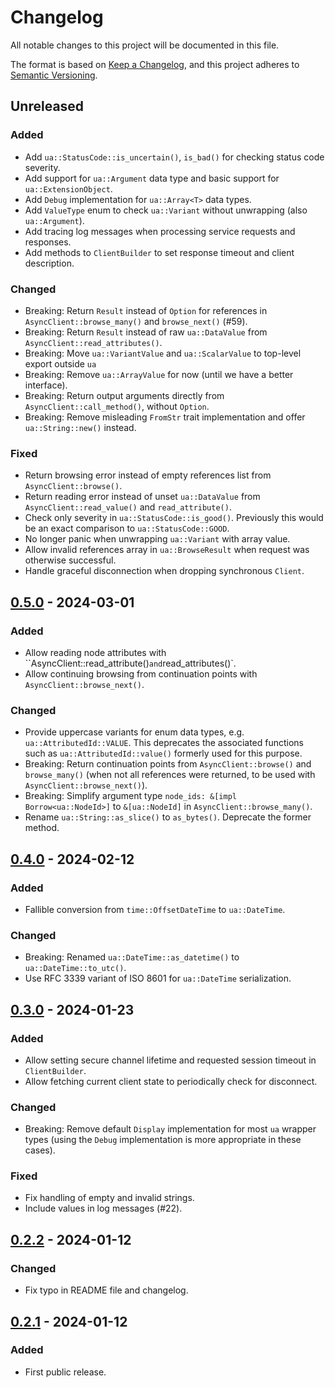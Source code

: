 # Changelog

All notable changes to this project will be documented in this file.

The format is based on [Keep a Changelog](https://keepachangelog.com/en/1.0.0/), and this project
adheres to [Semantic Versioning](https://semver.org/spec/v2.0.0.html).

## Unreleased

### Added

- Add `ua::StatusCode::is_uncertain()`, `is_bad()` for checking status code severity.
- Add support for `ua::Argument` data type and basic support for `ua::ExtensionObject`.
- Add `Debug` implementation for `ua::Array<T>` data types.
- Add `ValueType` enum to check `ua::Variant` without unwrapping (also `ua::Argument`).
- Add tracing log messages when processing service requests and responses.
- Add methods to `ClientBuilder` to set response timeout and client description.

### Changed

- Breaking: Return `Result` instead of `Option` for references in `AsyncClient::browse_many()` and
  `browse_next()` (#59).
- Breaking: Return `Result` instead of raw `ua::DataValue` from `AsyncClient::read_attributes()`.
- Breaking: Move `ua::VariantValue` and `ua::ScalarValue` to top-level export outside `ua`
- Breaking: Remove `ua::ArrayValue` for now (until we have a better interface).
- Breaking: Return output arguments directly from `AsyncClient::call_method()`, without `Option`.
- Breaking: Remove misleading `FromStr` trait implementation and offer `ua::String::new()` instead.

### Fixed

- Return browsing error instead of empty references list from `AsyncClient::browse()`.
- Return reading error instead of unset `ua::DataValue` from `AsyncClient::read_value()` and
  `read_attribute()`.
- Check only severity in `ua::StatusCode::is_good()`. Previously this would be an exact comparison
  to `ua::StatusCode::GOOD`.
- No longer panic when unwrapping `ua::Variant` with array value.
- Allow invalid references array in `ua::BrowseResult` when request was otherwise successful.
- Handle graceful disconnection when dropping synchronous `Client`.

## [0.5.0] - 2024-03-01

[0.5.0]: https://github.com/HMIProject/open62541/compare/v0.4.0...v0.5.0

### Added

- Allow reading node attributes with ``AsyncClient::read_attribute()` and `read_attributes()`.
- Allow continuing browsing from continuation points with `AsyncClient::browse_next()`.

### Changed

- Provide uppercase variants for enum data types, e.g. `ua::AttributedId::VALUE`. This deprecates
  the associated functions such as `ua::AttributedId::value()` formerly used for this purpose.
- Breaking: Return continuation points from `AsyncClient::browse()` and `browse_many()` (when not
  all references were returned, to be used with `AsyncClient::browse_next()`).
- Breaking: Simplify argument type `node_ids: &[impl Borrow<ua::NodeId>]` to `&[ua::NodeId]` in
  `AsyncClient::browse_many()`.
- Rename `ua::String::as_slice()` to `as_bytes()`. Deprecate the former method.

## [0.4.0] - 2024-02-12

[0.4.0]: https://github.com/HMIProject/open62541/compare/v0.3.0...v0.4.0

### Added

- Fallible conversion from `time::OffsetDateTime` to `ua::DateTime`.

### Changed

- Breaking: Renamed `ua::DateTime::as_datetime()` to `ua::DateTime::to_utc()`.
- Use RFC 3339 variant of ISO 8601 for `ua::DateTime` serialization.

## [0.3.0] - 2024-01-23

[0.3.0]: https://github.com/HMIProject/open62541/compare/v0.2.2...v0.3.0

### Added

- Allow setting secure channel lifetime and requested session timeout in `ClientBuilder`.
- Allow fetching current client state to periodically check for disconnect.

### Changed

- Breaking: Remove default `Display` implementation for most `ua` wrapper types (using the `Debug`
  implementation is more appropriate in these cases).

### Fixed

- Fix handling of empty and invalid strings.
- Include values in log messages (#22).

## [0.2.2] - 2024-01-12

[0.2.2]: https://github.com/HMIProject/open62541/compare/v0.2.1...v0.2.2

### Changed

- Fix typo in README file and changelog.

## [0.2.1] - 2024-01-12

[0.2.1]: https://github.com/HMIProject/open62541/releases/tag/v0.2.1

### Added

- First public release.
